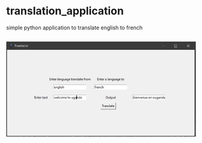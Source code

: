 # translation_application
 simple python application to translate english to french 

##
![alt text](https://github.com/TobbyEchonga/translation_application/blob/main/convert.JPG?raw=true)
